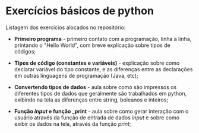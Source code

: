 # Exercícios básicos de python

Listagem dos exercícios alocados no repositório:


* **Primeiro programa** - primeiro contato com a programação, linha a linha, printando o "Hello World", com breve explicação sobre tipos de códigos;

* **Tipos de código (constantes e variáveis)** - explicação sobre como declarar variável do tipo constante, e as diferenças entre as declarações em outras linguagens de programação (Java, etc);

* **Convertendo tipos de dados** - aula sobre como são impressos os diferentes tipos de dados que geralmente são trabalhados em python, exibindo na tela as diferenças entre string, boleanos e inteiros; 

* **Função _input_ e função _print** - aula sobre como gerar interação com o usuário através da função de entrada de dados _input_ e sobre como exibir os dados na tela, através da função _print_;



